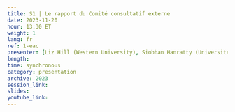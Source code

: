 ```yaml
---
title: S1 | Le rapport du Comité consultatif externe
date: 2023-11-20
hour: 13:30 ET
weight: 1
lang: fr
ref: 1-eac
presenter: [Liz Hill (Western University), Siobhan Hanratty (Université du Nouveau-Brunswick)]
length:
time: synchronous
category: presentation
archive: 2023
session_link:
slides:
youtube_link:
---
```

